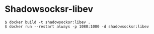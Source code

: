 # Shadowsocksr-libev

```shell
$ docker build -t shadowsocksr:libev .
$ docker run --restart always -p 1080:1080 -d shadowsocksr:libev
```


